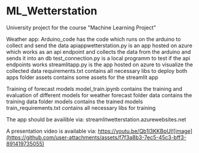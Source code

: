 # ML_Wetterstation

University project for the course "Machine Learning Project"

Weather app:
Arduino_code has the code which runs on the arduino to collect and send the data
apiappwetterstation.py is an app hosted on azure which works as an api endpoint and collects the data from the arduino and sends it into an db
test_connection.py is a local programm to test if the api endpoints works
streamlitapp.py is the app hosted on azure to visualize the collected data
requirements.txt contains all necessary libs to deploy both apps
folder assets contains some assets for the streamlit app

Training of forecast models
model_train.ipynb contains the training and evaluation of different models for weather forecast
folder data contains the training data
folder models contains the trained models
train_requirements.txt contains all necessary libs for training

The app should be availible via: streamlitwetterstation.azurewebsites.net

A presentation video is available via: https://youtu.be/Qb1l3KKBpUI![image](https://github.com/user-attachments/assets/f7f3a8b3-7ec5-45c3-bff3-891419735055)
